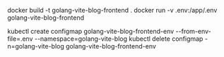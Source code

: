 docker build -t golang-vite-blog-frontend .
docker run -v .env:/app/.env golang-vite-blog-frontend

kubectl create configmap golang-vite-blog-frontend-env --from-env-file=.env --namespace=golang-vite-blog
kubectl delete configmap -n=golang-vite-blog golang-vite-blog-frontend-env
